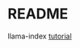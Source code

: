 README
======

llama-index [tutorial](https://docs.llamaindex.ai/en/latest/getting_started/starter_example.html)